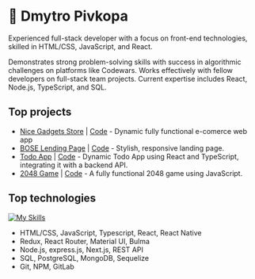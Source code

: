 # 👋 Dmytro Pivkopa

Experienced full-stack developer with a focus on front-end technologies, skilled in HTML/CSS, JavaScript, and React.

Demonstrates strong problem-solving skills with success in algorithmic challenges on platforms like Codewars. Works effectively with fellow developers on full-stack team projects.
Current expertise includes React, Node.js, TypeScript, and SQL.

## Top projects
- [Nice Gadgets Store](https://product-catalog-iota.vercel.app/) | [Code](https://github.com/fe-nov23-Skynet/product_catalog) - Dynamic fully functional e-comerce web app
- [BOSE Lending Page](https://pivkopa.github.io/layout_landing-page/#) | [Code](https://github.com/pivkopa/layout_landing-page/tree/develop) - Stylish, responsive landing page.
- [Todo App](https://pivkopa.github.io/react_todo-app-with-api/) | [Code](https://github.com/pivkopa/react_todo-app-with-api/tree/master) - Dynamic Todo App using React and TypeScript, integrating it with a backend API.
- [2048 Game](https://pivkopa.github.io/js_2048_game/) | [Code](https://github.com/pivkopa/js_2048_game) - A fully functional 2048 game using JavaScript.

## Top technologies
[![My Skills](https://skillicons.dev/icons?i=js,html,css,scss,ts,react,redux,nodejs,nextjs,express,postgresql,mongodb,sequelize,prisma,materialui,git,github,gitlab,npm,figma)](https://skillicons.dev)

- HTML/CSS, JavaScript, Typescript, React, React Native
- Redux, React Router, Material UI, Bulma
- Node.js, express.js, Next.js, REST API
- SQL, PostgreSQL, MongoDB, Sequelize
- Git, NPM, GitLab
